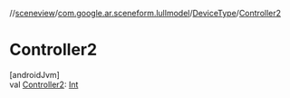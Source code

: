 //[sceneview](../../../index.md)/[com.google.ar.sceneform.lullmodel](../index.md)/[DeviceType](index.md)/[Controller2](-controller2.md)

# Controller2

[androidJvm]\
val [Controller2](-controller2.md): [Int](https://kotlinlang.org/api/latest/jvm/stdlib/kotlin/-int/index.html)
